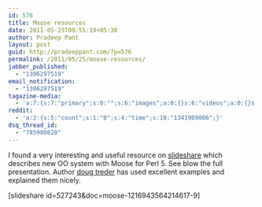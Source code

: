 ```yaml
---
id: 576
title: Moose resources
date: 2011-05-25T09:55:19+05:30
author: Pradeep Pant
layout: post
guid: http://pradeeppant.com/?p=576
permalink: /2011/05/25/moose-resources/
jabber_published:
  - "1306297519"
email_notification:
  - "1306297519"
tagazine-media:
  - 'a:7:{s:7:"primary";s:0:"";s:6:"images";a:0:{}s:6:"videos";a:0:{}s:11:"image_count";s:1:"0";s:6:"author";s:7:"1995146";s:7:"blog_id";s:7:"1919664";s:9:"mod_stamp";s:19:"2011-05-25 04:25:19";}'
reddit:
  - 'a:2:{s:5:"count";s:1:"0";s:4:"time";s:10:"1341989086";}'
dsq_thread_id:
  - "785980828"
---
```

I found a very interesting and useful resource on [slideshare](http://www.slideshare.net/dtreder/moose-527243) which describes new OO system with Moose for Perl 5. See blow the full presentation. Author [doug treder](http://dougtreder.com/) has used excellent examples and explained them nicely.

[slideshare id=527243&doc=moose-1216943564214617-9]